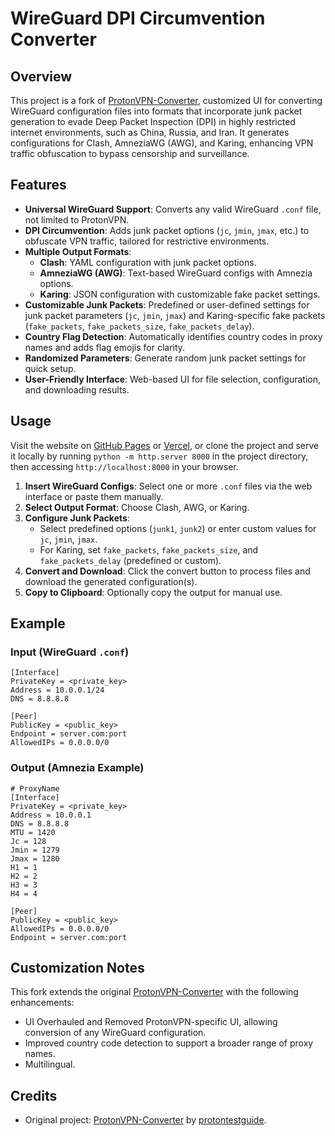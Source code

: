 # WireGuard DPI Circumvention Converter

## Overview

This project is a fork of [ProtonVPN-Converter](https://github.com/protontestguide/ProtonVPN-Converter), customized UI for converting WireGuard configuration files into formats that incorporate junk packet generation to evade Deep Packet Inspection (DPI) in highly restricted internet environments, such as China, Russia, and Iran. It generates configurations for Clash, AmneziaWG (AWG), and Karing, enhancing VPN traffic obfuscation to bypass censorship and surveillance.

## Features

- **Universal WireGuard Support**: Converts any valid WireGuard `.conf` file, not limited to ProtonVPN.
- **DPI Circumvention**: Adds junk packet options (`jc`, `jmin`, `jmax`, etc.) to obfuscate VPN traffic, tailored for restrictive environments.
- **Multiple Output Formats**:
  - **Clash**: YAML configuration with junk packet options.
  - **AmneziaWG (AWG)**: Text-based WireGuard configs with Amnezia options.
  - **Karing**: JSON configuration with customizable fake packet settings.
- **Customizable Junk Packets**: Predefined or user-defined settings for junk packet parameters (`jc`, `jmin`, `jmax`) and Karing-specific fake packets (`fake_packets`, `fake_packets_size`, `fake_packets_delay`).
- **Country Flag Detection**: Automatically identifies country codes in proxy names and adds flag emojis for clarity.
- **Randomized Parameters**: Generate random junk packet settings for quick setup.
- **User-Friendly Interface**: Web-based UI for file selection, configuration, and downloading results.

## Usage

Visit the website on [GitHub Pages](https://fevid.github.io/wireguard-dpi-circumvention-converter/) or [Vercel](https://wireguard-converter.vercel.app/), or clone the project and serve it locally by running `python -m http.server 8000` in the project directory, then accessing `http://localhost:8000` in your browser.
1. **Insert WireGuard Configs**: Select one or more `.conf` files via the web interface or paste them manually.
2. **Select Output Format**: Choose Clash, AWG, or Karing.
3. **Configure Junk Packets**:
   - Select predefined options (`junk1`, `junk2`) or enter custom values for `jc`, `jmin`, `jmax`.
   - For Karing, set `fake_packets`, `fake_packets_size`, and `fake_packets_delay` (predefined or custom).
4. **Convert and Download**: Click the convert button to process files and download the generated configuration(s).
5. **Copy to Clipboard**: Optionally copy the output for manual use.

## Example

### Input (WireGuard `.conf`)
```
[Interface]
PrivateKey = <private_key>
Address = 10.0.0.1/24
DNS = 8.8.8.8

[Peer]
PublicKey = <public_key>
Endpoint = server.com:port
AllowedIPs = 0.0.0.0/0
```

### Output (Amnezia Example)
```
# ProxyName
[Interface]
PrivateKey = <private_key>
Address = 10.0.0.1
DNS = 8.8.8.8
MTU = 1420
Jc = 128
Jmin = 1279
Jmax = 1280
H1 = 1
H2 = 2
H3 = 3
H4 = 4

[Peer]
PublicKey = <public_key>
AllowedIPs = 0.0.0.0/0
Endpoint = server.com:port
```

## Customization Notes

This fork extends the original [ProtonVPN-Converter](https://github.com/protontestguide/ProtonVPN-Converter) with the following enhancements:
- UI Overhauled and Removed ProtonVPN-specific UI, allowing conversion of any WireGuard configuration.
- Improved country code detection to support a broader range of proxy names.
- Multilingual.


## Credits

- Original project: [ProtonVPN-Converter](https://github.com/protontestguide/ProtonVPN-Converter) by [protontestguide](https://github.com/protontestguide).
